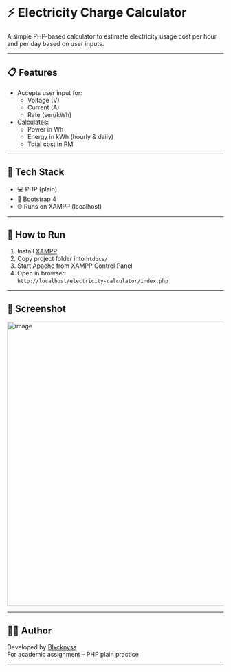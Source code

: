 # ⚡ Electricity Charge Calculator

A simple PHP-based calculator to estimate electricity usage cost per hour and per day based on user inputs.

---

## 📋 Features

- Accepts user input for:
  - Voltage (V)
  - Current (A)
  - Rate (sen/kWh)
- Calculates:
  - Power in Wh
  - Energy in kWh (hourly & daily)
  - Total cost in RM

---

## 🧰 Tech Stack

- 💻 PHP (plain)
- 🎨 Bootstrap 4
- 🌐 Runs on XAMPP (localhost)

---

## 🚀 How to Run

1. Install [XAMPP](https://www.apachefriends.org/)
2. Copy project folder into `htdocs/`
3. Start Apache from XAMPP Control Panel
4. Open in browser:  
   `http://localhost/electricity-calculator/index.php`

---

## 📸 Screenshot

<img width="638" height="661" alt="image" src="https://github.com/user-attachments/assets/307784b2-cff9-4057-8afc-ab888a1a185a" />



---

## 🧑‍💻 Author

Developed by [Blxcknyss](https://github.com/Blxcknyss)  
For academic assignment – PHP plain practice

---
